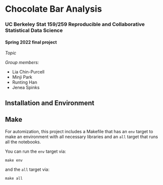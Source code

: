 # Chocolate Bar Analysis

### UC Berkeley Stat 159/259 Reproducible and Collaborative Statistical Data Science
#### Spring 2022 final project

*Topic*

*Group members:*

* Lia Chin-Purcell
* Minji Park
* Runting Han
* Jenea Spinks

## Installation and Environment

## Make
For automization, this project includes a Makefile that has an `env`  target to make an environment with all necessary libraries and an `all`  target that runs all the notebooks.

You can run the `env` target via:
```
make env
```

and the `all` target via:
```
make all
```

